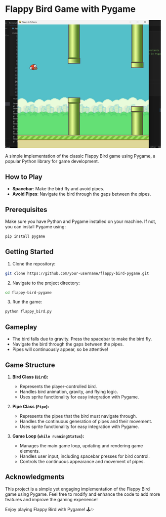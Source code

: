# Flappy Bird Game with Pygame

![Flappy Bird](flappy_bird.png)

A simple implementation of the classic Flappy Bird game using Pygame, a popular Python library for game development.

## How to Play

- **Spacebar**: Make the bird fly and avoid pipes.
- **Avoid Pipes**: Navigate the bird through the gaps between the pipes.

## Prerequisites

Make sure you have Python and Pygame installed on your machine. If not, you can install Pygame using:

```bash
pip install pygame
```

## Getting Started

1. Clone the repository:

```bash
git clone https://github.com/your-username/flappy-bird-pygame.git
```

2. Navigate to the project directory:

```bash
cd flappy-bird-pygame
```

3. Run the game:

```bash
python flappy_bird.py
```

## Gameplay

- The bird falls due to gravity. Press the spacebar to make the bird fly.
- Navigate the bird through the gaps between the pipes.
- Pipes will continuously appear, so be attentive!

## Game Structure

1. **Bird Class (`Bird`):**
   - Represents the player-controlled bird.
   - Handles bird animation, gravity, and flying logic.
   - Uses sprite functionality for easy integration with Pygame.

2. **Pipe Class (`Pipe`):**
   - Represents the pipes that the bird must navigate through.
   - Handles the continuous generation of pipes and their movement.
   - Uses sprite functionality for easy integration with Pygame.

3. **Game Loop (`while runningStatus`):**
   - Manages the main game loop, updating and rendering game elements.
   - Handles user input, including spacebar presses for bird control.
   - Controls the continuous appearance and movement of pipes.

## Acknowledgments

This project is a simple yet engaging implementation of the Flappy Bird game using Pygame. Feel free to modify and enhance the code to add more features and improve the gaming experience!

Enjoy playing Flappy Bird with Pygame! 🕹️✨
